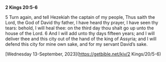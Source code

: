 **2 Kings 20:5-6**

5 Turn again, and tell Hezekiah the captain of my people, Thus saith the Lord, the God of David thy father, I have heard thy prayer, I have seen thy tears: behold, I will heal thee: on the third day thou shalt go up unto the house of the Lord. 6 And I will add unto thy days fifteen years; and I will deliver thee and this city out of the hand of the king of Assyria; and I will defend this city for mine own sake, and for my servant David’s sake.

[Wednesday 13-September, 2023](https://getbible.net/kjv/2 Kings/20/5-6)
